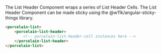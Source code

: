 The List Header Component wraps a series of List Header Cells. The List Header Component can be made sticky using the @w11k/angular-sticky-things library.

```html
<porcelain-list>
	<porcelain-list-header>
		<!-- porcelain-list-header-cell instances here -->
	</porcelain-list-header>
</porcelain-list>
```
